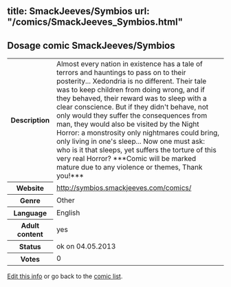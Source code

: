 title: SmackJeeves/Symbios
url: "/comics/SmackJeeves_Symbios.html"
---
Dosage comic SmackJeeves/Symbios
-----------------------------------------

<p id="msg"></p>
<script type="text/javascript">
if (window.location.search === '?edit_info_mail=sent_ok') {
  var elem = document.getElementById("msg");
  elem.innerHTML = 'Edited information sucessfully sent for review, which is usually done daily. Thanks!';
  elem.className = 'ok';
}
</script>
<table class="comicinfo">
<tr>
<th>Description</th><td>Almost every nation in existence has a tale of terrors and hauntings to pass on to their posterity... Xedondria is no different. Their tale was to keep children from doing wrong, and if they behaved, their reward was to sleep with a clear conscience. But if they didn't behave, not only would they suffer the consequences from man, they would also be visited by the Night Horror: a monstrosity only nightmares could bring, only living in one's sleep... Now one must ask: who is it that sleeps, yet suffers the torture of this very real Horror? ***Comic will be marked mature due to any violence or themes, Thank you!***</td>
</tr>
<tr>
<th>Website</th><td><a href="http://symbios.smackjeeves.com/comics/">http://symbios.smackjeeves.com/comics/</a></td>
</tr>
<tr>
<th>Genre</th><td>Other</td>
</tr>
<tr>
<th>Language</th><td>English</td>
</tr>
<tr>
<th>Adult content</th><td>yes</td>
</tr>
<tr>
<th>Status</th><td>ok on 04.05.2013</td>
</tr>
<tr>
<th>Votes</th><td>0</td>
</tr>
</table>

[Edit this info](SmackJeeves_Symbios_edit.html) or go back to the [comic list](../comic-index.html).
